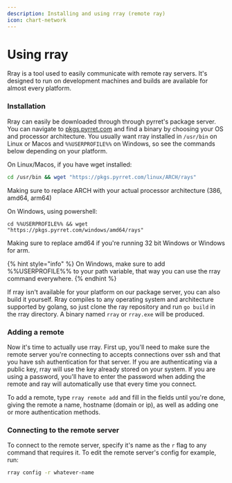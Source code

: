```yaml
---
description: Installing and using rray (remote ray)
icon: chart-network
---
```


# Using rray

Rray is a tool used to easily communicate with remote ray servers. It's designed to run on development machines and builds are available for almost every platform.&#x20;

### Installation

Rray can easily be downloaded through through pyrret's package server. You can navigate to [pkgs.pyrret.com](https://pkgs.pyrret.com/) and find a binary by choosing your OS and processor architecture. You usually want rray installed in `/usr/bin` on Linux or Macos and `%%USERPROFILE%%` on Windows, so see the commands below depending on your platform.

On Linux/Macos, if you have wget installed:

```bash
cd /usr/bin && wget "https://pkgs.pyrret.com/linux/ARCH/rays"
```

Making sure to replace ARCH with your actual processor architecture (386, amd64, arm64)

On Windows, using powershell:

```batch
cd %%USERPROFILE%% && wget "https://pkgs.pyrret.com/windows/amd64/rays"
```

Making sure to replace amd64 if you're running 32 bit Windows or Windows for arm.

{% hint style="info" %}
On Windows, make sure to add %%USERPROFILE%% to your path variable, that way you can use the rray command everywhere.
{% endhint %}

If rray isn't available for your platform on our package server, you can also build it yourself. Rray compiles to any operating system and architecture supported by golang, so just clone the ray repository and run `go build` in the rray directory. A binary named `rray` or `rray.exe` will be produced.

### Adding a remote

Now it's time to actually use rray. First up, you'll need to make sure the remote server you're connecting to accepts connections over ssh and that you have ssh authentication for that server. If you are authenticating via a public key, rray will use the key already stored on your system. If you are using a  password, you'll have to enter the password when adding the remote and ray will automatically use that every time you connect.

To add a remote, type `rray remote add` and fill in the fields until you're done, giving the remote a name, hostname (domain or ip), as well as adding one or more authentication methods.

### Connecting to the remote server

To connect to the remote server, specify it's name as the `r` flag to any command that requires it. To edit the remote server's config for example, run:

```bash
rray config -r whatever-name
```
